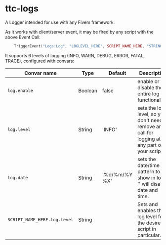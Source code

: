 # ttc-logs
A Logger intended for use with any Fivem framework.

As it works with client/server event, it may be fired by any script with the above Event Call:

```lua
    TriggerEvent("Logs:Log", "LOGLEVEL_HERE", SCRIPT_NAME_HERE, "STRING_TO_LOG")
```

It supports 6 levels of logging (INFO, WARN, DEBUG, ERROR, FATAL, TRACE), configured with convars:

|Convar name|Type|Default|Description|
|-|-|-|-|
|`log.enable`|Boolean|false|enable or disable the entire log functionallity.|
|`log.level`|String|'INFO'|sets the log level, so you don't need to remove any call for logging at any part of your script.|
|`log.date`|String|'%d/%m/%Y %X'|sets the date/time pattern to show in logs, '' will disable date and time.|
|`SCRIPT_NAME_HERE.log.level`|String||Sets and enables the log level for the desired script in particular.|
